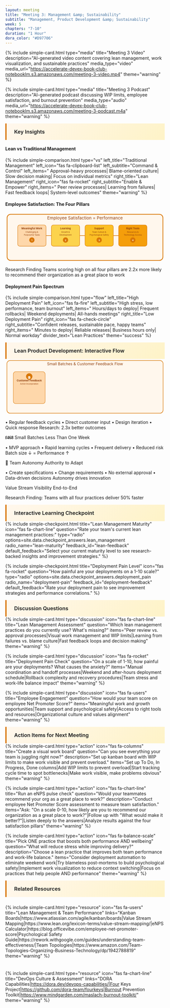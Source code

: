 ```yaml
---
layout: meeting
title: "Meeting 3: Management &amp; Sustainability"
subtitle: "Management, Product Development &amp; Sustainability"
week: 5
chapters: "7-10"
duration: "1 Hour"
dora_color: "#D97706"
---
```


{% include simple-card.html
  type="media"
  title="Meeting 3 Video"
  description="AI-generated video content covering lean management, work visualization, and sustainable practices"
  media_type="video"
  media_url="https://accelerate-devex-book-club-notebooklm.s3.amazonaws.com/meeting-3-video.mp4"
  theme="warning"
%}

{% include simple-card.html
  type="media"
  title="Meeting 3 Podcast"
  description="AI-generated podcast discussing WIP limits, employee satisfaction, and burnout prevention"
  media_type="audio"
  media_url="https://accelerate-devex-book-club-notebooklm.s3.amazonaws.com/meeting-3-podcast.m4a"
  theme="warning"
%}

### Key Insights

#### Lean vs Traditional Management

{% include simple-comparison.html
  type="vs"
  left_title="Traditional Management"
  left_icon="fas fa-clipboard-list"
  left_subtitle="Command & Control"
  left_items="<i class='fas fa-user-tie'></i> Approval-heavy processes|<i class='fas fa-exclamation-triangle'></i> Blame-oriented culture|<i class='fas fa-hourglass-half'></i> Slow decision making|<i class='fas fa-chart-line-down'></i> Focus on individual metrics"
  right_title="Lean Management"
  right_icon="fas fa-rocket"
  right_subtitle="Enable & Empower"
  right_items="<i class='fas fa-users'></i> Peer review processes|<i class='fas fa-graduation-cap'></i> Learning from failures|<i class='fas fa-tachometer-alt'></i> Fast feedback loops|<i class='fas fa-chart-line'></i> System-level outcomes"
  theme="warning"
%}

#### Employee Satisfaction: The Four Pillars

<svg width="100%" height="280" viewBox="0 0 900 280" xmlns="http://www.w3.org/2000/svg" aria-label="Employee Satisfaction Framework">
  <rect x="10" y="10" width="880" height="260" rx="20" fill="#fff7ed" stroke="#d97706" stroke-width="4"/>
  <text x="450" y="40" text-anchor="middle" font-size="24" fill="#92400e" font-family="Poppins, Inter, sans-serif">Employee Satisfaction = Performance</text>

  <!-- Pillar 1: Meaningful Work -->
  <rect x="70" y="70" width="160" height="120" rx="12" fill="#fed7aa" stroke="#d97706" stroke-width="2"/>
  <text x="150" y="95" text-anchor="middle" font-size="14" fill="#92400e" font-weight="bold">Meaningful Work</text>
  <text x="150" y="115" text-anchor="middle" font-size="11" fill="#92400e">Challenging &amp;</text>
  <text x="150" y="130" text-anchor="middle" font-size="11" fill="#92400e">Purposeful Tasks</text>
  <circle cx="150" cy="155" r="15" fill="#d97706"/>
  <text x="150" y="160" text-anchor="middle" font-size="12" fill="white" font-weight="bold">1</text>

  <!-- Pillar 2: Learning -->
  <rect x="260" y="70" width="160" height="120" rx="12" fill="#fcd34d" stroke="#d97706" stroke-width="2"/>
  <text x="340" y="95" text-anchor="middle" font-size="14" fill="#92400e" font-weight="bold">Learning</text>
  <text x="340" y="115" text-anchor="middle" font-size="11" fill="#92400e">Growth &amp;</text>
  <text x="340" y="130" text-anchor="middle" font-size="11" fill="#92400e">Development</text>
  <circle cx="340" cy="155" r="15" fill="#d97706"/>
  <text x="340" y="160" text-anchor="middle" font-size="12" fill="white" font-weight="bold">2</text>

  <!-- Pillar 3: Support -->
  <rect x="450" y="70" width="160" height="120" rx="12" fill="#fbbf24" stroke="#d97706" stroke-width="2"/>
  <text x="530" y="95" text-anchor="middle" font-size="14" fill="#92400e" font-weight="bold">Support</text>
  <text x="530" y="115" text-anchor="middle" font-size="11" fill="#92400e">Team Culture &amp;</text>
  <text x="530" y="130" text-anchor="middle" font-size="11" fill="#92400e">Psychological Safety</text>
  <circle cx="530" cy="155" r="15" fill="#d97706"/>
  <text x="530" y="160" text-anchor="middle" font-size="12" fill="white" font-weight="bold">3</text>

  <!-- Pillar 4: Tools -->
  <rect x="640" y="70" width="160" height="120" rx="12" fill="#f59e0b" stroke="#d97706" stroke-width="2"/>
  <text x="720" y="95" text-anchor="middle" font-size="14" fill="#92400e" font-weight="bold">Right Tools</text>
  <text x="720" y="115" text-anchor="middle" font-size="11" fill="#92400e">Resources &amp;</text>
  <text x="720" y="130" text-anchor="middle" font-size="11" fill="#92400e">Technology Access</text>
  <circle cx="720" cy="155" r="15" fill="#d97706"/>
  <text x="720" y="160" text-anchor="middle" font-size="12" fill="white" font-weight="bold">4</text>

  <!-- Connection arrows -->
  <line x1="230" y1="130" x2="260" y2="130" stroke="#d97706" stroke-width="3" marker-end="url(#arrow-amber)"/>
  <line x1="420" y1="130" x2="450" y2="130" stroke="#d97706" stroke-width="3" marker-end="url(#arrow-amber)"/>
  <line x1="610" y1="130" x2="640" y2="130" stroke="#d97706" stroke-width="3" marker-end="url(#arrow-amber)"/>

  <!-- Research Finding -->

<text x="450" y="225" text-anchor="middle" font-size="16" fill="#92400e" font-weight="bold">Research Finding</text>
<text x="450" y="245" text-anchor="middle" font-size="12" fill="#92400e">Teams scoring high on all four pillars are 2.2x more likely</text>
<text x="450" y="260" text-anchor="middle" font-size="12" fill="#92400e">to recommend their organization as a great place to work</text>

  <defs>
    <marker id="arrow-amber" markerWidth="10" markerHeight="10" refX="5" refY="5" orient="auto" markerUnits="strokeWidth">
      <path d="M0,0 L10,5 L0,10 Z" fill="#d97706" />
    </marker>
  </defs>
</svg>

#### Deployment Pain Spectrum

{% include simple-comparison.html
  type="flow"
  left_title="High Deployment Pain"
  left_icon="fas fa-fire"
  left_subtitle="High stress, low performance, team burnout"
  left_items="<i class='fas fa-clock'></i> Hours/days to deploy|<i class='fas fa-exclamation-triangle'></i> Frequent rollbacks|<i class='fas fa-user-clock'></i> Weekend deployments|<i class='fas fa-phone-alt'></i> All-hands meetings"
  right_title="Low Deployment Pain"
  right_icon="fas fa-check-circle"
  right_subtitle="Confident releases, sustainable pace, happy teams"
  right_items="<i class='fas fa-tachometer-alt'></i> Minutes to deploy|<i class='fas fa-shield-check'></i> Reliable releases|<i class='fas fa-calendar-check'></i> Business hours only|<i class='fas fa-coffee'></i> Normal workday"
  divider_text="Lean Practices"
  theme="success"
%}

### Lean Product Development: Interactive Flow

<svg width="100%" height="350" viewBox="0 0 1000 350" xmlns="http://www.w3.org/2000/svg" aria-label="Lean Product Development Flow">
  <rect x="10" y="10" width="980" height="330" rx="20" fill="#fff7ed" stroke="#d97706" stroke-width="3"/>
  <text x="500" y="40" text-anchor="middle" font-size="24" fill="#92400e" font-family="Poppins, Inter, sans-serif">Small Batches & Customer Feedback Flow</text>

  <!-- Customer Feedback Integration -->
  <rect x="50" y="80" width="200" height="200" rx="15" fill="#fed7aa" stroke="#d97706" stroke-width="2"/>
  <circle cx="150" cy="110" r="20" fill="#d97706"/>
  <circle cx="150" cy="116" r="8" fill="white"/>
  <text x="150" y="119" text-anchor="middle" font-size="10" fill="#d97706" style="font-family: 'Font Awesome 6 Free'; font-weight: 900;">f075</text>
  <text x="150" y="140" text-anchor="middle" font-size="16" fill="#92400e" font-weight="bold">Customer Feedback</text>
  <text x="150" y="160" text-anchor="middle" font-size="12" fill="#92400e">Active Incorporation</text>
  
  <text x="60" y="185" font-size="11" fill="#92400e">• Regular feedback cycles</text>
  <text x="60" y="200" font-size="11" fill="#92400e">• Direct customer input</text>
  <text x="60" y="215" font-size="11" fill="#92400e">• Design iteration</text>
  <text x="60" y="230" font-size="11" fill="#92400e">• Quick response</text>
  <text x="150" y="260" text-anchor="middle" font-size="14" fill="#d97706" font-weight="bold">Research: 2.3x better outcomes</text>

  <!-- Arrow 1 -->
  <line x1="250" y1="180" x2="300" y2="180" stroke="#d97706" stroke-width="4" marker-end="url(#arrow-amber)"/>

  <!-- Small Batches -->
  <rect x="320" y="80" width="200" height="200" rx="15" fill="#fcd34d" stroke="#d97706" stroke-width="2"/>
  <circle cx="420" cy="110" r="20" fill="#d97706"/>
  <circle cx="420" cy="116" r="8" fill="white"/>
  <text x="420" y="119" text-anchor="middle" font-size="10" fill="#d97706" style="font-family: 'Font Awesome 6 Free'; font-weight: 900;">f468</text>
  <text x="420" y="140" text-anchor="middle" font-size="16" fill="#92400e" font-weight="bold">Small Batches</text>
  <text x="420" y="160" text-anchor="middle" font-size="12" fill="#92400e">Less Than One Week</text>
  
  <text x="330" y="185" font-size="11" fill="#92400e">• MVP approach</text>
  <text x="330" y="200" font-size="11" fill="#92400e">• Rapid learning cycles</text>
  <text x="330" y="215" font-size="11" fill="#92400e">• Frequent delivery</text>
  <text x="330" y="230" font-size="11" fill="#92400e">• Reduced risk</text>
  <text x="420" y="260" text-anchor="middle" font-size="14" fill="#d97706" font-weight="bold">Batch size ↓ = Performance ↑</text>

  <!-- Arrow 2 -->
  <line x1="520" y1="180" x2="570" y2="180" stroke="#d97706" stroke-width="4" marker-end="url(#arrow-amber)"/>

  <!-- Team Experimentation -->
  <rect x="590" y="80" width="200" height="200" rx="15" fill="#fbbf24" stroke="#d97706" stroke-width="2"/>
  <circle cx="690" cy="110" r="20" fill="#d97706"/>
  <text x="690" y="116" text-anchor="middle" font-size="16" fill="white" font-weight="bold">🧪</text>
  <text x="690" y="140" text-anchor="middle" font-size="16" fill="#92400e" font-weight="bold">Team Autonomy</text>
  <text x="690" y="160" text-anchor="middle" font-size="12" fill="#92400e">Authority to Adapt</text>
  
  <text x="600" y="185" font-size="11" fill="#92400e">• Create specifications</text>
  <text x="600" y="200" font-size="11" fill="#92400e">• Change requirements</text>
  <text x="600" y="215" font-size="11" fill="#92400e">• No external approval</text>
  <text x="600" y="230" font-size="11" fill="#92400e">• Data-driven decisions</text>
  <text x="690" y="260" text-anchor="middle" font-size="14" fill="#d97706" font-weight="bold">Autonomy drives innovation</text>

  <!-- Arrow 3 -->
  <line x1="790" y1="180" x2="840" y2="180" stroke="#d97706" stroke-width="4" marker-end="url(#arrow-amber)"/>

  <!-- Value Stream Result -->
  <circle cx="900" cy="180" r="60" fill="#f59e0b" stroke="#d97706" stroke-width="3"/>
  <text x="900" y="170" text-anchor="middle" font-size="14" fill="white" font-weight="bold">Value Stream</text>
  <text x="900" y="185" text-anchor="middle" font-size="14" fill="white" font-weight="bold">Visibility</text>
  <text x="900" y="200" text-anchor="middle" font-size="12" fill="white">End-to-End</text>

  <!-- Bottom insight -->

<text x="500" y="320" text-anchor="middle" font-size="18" fill="#92400e" font-weight="bold">Research Finding: Teams with all four practices deliver 50% faster</text>

  <defs>
    <marker id="arrow-amber-2" markerWidth="12" markerHeight="12" refX="6" refY="6" orient="auto" markerUnits="strokeWidth">
      <path d="M0,0 L12,6 L0,12 Z" fill="#d97706" />
    </marker>
  </defs>
</svg>

<style>
/* eNPS Assessment Styling */
.score-selector {
  margin: 1.5rem 0;
}

.score-buttons {
  display: flex;
  gap: 0.5rem;
  margin-bottom: 1rem;
  flex-wrap: wrap;
  justify-content: center;
}

.score-btn {
  position: relative;
  cursor: pointer;
  transition: all 0.3s ease;
  border: none;
  background: none;
  padding: 0;
}

.score-btn input[type="radio"] {
  display: none;
}

.score-number {
  display: flex;
  align-items: center;
  justify-content: center;
  width: 48px;
  height: 48px;
  min-width: 48px;
  min-height: 48px;
  border-radius: 50%;
  font-weight: bold;
  font-size: 1rem;
  border: 2px solid #d1d5db;
  background: white;
  transition: all 0.3s ease;
}

/* Zone-based coloring */
.detractor-zone .score-number {
  border-color: #dc2626;
  color: #dc2626;
}

.passive-zone .score-number {
  border-color: #d97706;
  color: #d97706;
}

.promoter-zone .score-number {
  border-color: #16a34a;
  color: #16a34a;
}

/* Hover states */
.score-btn:hover .score-number {
  transform: scale(1.1);
  box-shadow: 0 4px 12px rgba(0, 0, 0, 0.15);
}

.detractor-zone:hover .score-number {
  background: #fef2f2;
  border-color: #b91c1c;
}

.passive-zone:hover .score-number {
  background: #fef3c7;
  border-color: #b45309;
}

.promoter-zone:hover .score-number {
  background: #f0fdf4;
  border-color: #15803d;
}

/* Selected states */
.score-btn.selected .score-number,
.score-btn input:checked ~ .score-number {
  transform: scale(1.2);
  box-shadow: 0 6px 20px rgba(0, 0, 0, 0.2);
}

.detractor-zone.selected .score-number,
.detractor-zone input:checked ~ .score-number {
  background: #dc2626;
  color: white;
  border-color: #b91c1c;
}

.passive-zone.selected .score-number,
.passive-zone input:checked ~ .score-number {
  background: #d97706;
  color: white;
  border-color: #b45309;
}

.promoter-zone.selected .score-number,
.promoter-zone input:checked ~ .score-number {
  background: #16a34a;
  color: white;
  border-color: #15803d;
}

.score-zones {
  display: flex;
  gap: 1rem;
  justify-content: center;
  margin: 1rem 0;
  flex-wrap: wrap;
}

.zone {
  text-align: center;
  padding: 0.75rem 1rem;
  
  min-width: 120px;
  border: 2px solid transparent;
}

.zone.detractors {
  background: linear-gradient(135deg, #fef2f2, #fecaca);
  border-color: #dc2626;
  color: #991b1b;
}

.zone.passives {
  background: linear-gradient(135deg, #fef3c7, #fbbf24);
  border-color: #d97706;
  color: #92400e;
}

.zone.promoters {
  background: linear-gradient(135deg, #f0fdf4, #bbf7d0);
  border-color: #16a34a;
  color: #15803d;
}

.zone-range {
  display: block;
  font-weight: bold;
  font-size: 1.1rem;
  margin-bottom: 0.25rem;
}

.zone-label {
  display: block;
  font-size: 0.9rem;
  font-weight: 500;
}

/* Responsive design */
@media (max-width: 768px) {
  .score-buttons {
    gap: 0.25rem;
  }
  
  .score-number {
    width: 48px;
    height: 48px;
    min-width: 48px;
    min-height: 48px;
    font-size: 1rem;
  }
  
  .score-zones {
    flex-direction: column;
    gap: 0.5rem;
  }
  
  .zone {
    min-width: auto;
  }
}

/* Deployment Pain Comparison Styles */
.deployment-pain-comparison {
  display: grid;
  grid-template-columns: 1fr auto 1fr;
  gap: 2rem;
  align-items: center;
  margin: 2rem 0;
  padding: 1.5rem;
  background: linear-gradient(135deg, #fff7ed, #fef3c7);
  
  border: 2px solid #d97706;
}

.pain-side {
  background: white;
  
  padding: 1.5rem;
  box-shadow: 0 4px 15px rgba(0, 0, 0, 0.1);
}

.pain-side h4 {
  margin: 0 0 1rem 0;
  color: #92400e;
  font-size: 1.2rem;
  font-weight: 600;
  text-align: center;
}

.pain-indicators {
  margin-bottom: 1.5rem;
}

.pain-item {
  display: flex;
  align-items: center;
  gap: 0.75rem;
  padding: 0.5rem 0;
  font-size: 0.9rem;
  color: #666;
}

.pain-item i {
  width: 20px;
  color: #d97706;
}

.pain-impact {
  background: linear-gradient(135deg, #f8f9fa, #e9ecef);
  
  padding: 1.25rem;
  border-left: 4px solid #d97706;
}

.impact-statement {
  margin: 0 0 0.5rem 0;
  font-size: 1rem;
  color: #374151;
  line-height: 1.4;
}

.impact-detail {
  margin: 0;
  font-size: 0.9rem;
  color: #6b7280;
  line-height: 1.3;
  font-style: italic;
}

.pain-arrow {
  font-size: 2rem;
  color: #d97706;
  font-weight: bold;
  text-align: center;
}

/* Responsive design */
@media (max-width: 768px) {
  .deployment-pain-comparison {
    grid-template-columns: 1fr;
    grid-template-rows: auto auto auto;
    gap: 1.5rem;
  }
  
  .pain-arrow {
    transform: rotate(90deg);
  }
}
</style>

### Interactive Learning Checkpoint

<div class="learning-checkpoint" markdown="0">
  {% include simple-checkpoint.html 
    title="Lean Management Maturity"
    icon="fas fa-chart-line"
    question="Rate your team's current lean management practices:"
    type="radio"
    options=site.data.checkpoint_answers.lean_management
    radio_name="lean-maturity"
    feedback_id="lean-feedback"
    default_feedback="Select your current maturity level to see research-backed insights and improvement strategies."
  %}

{% include simple-checkpoint.html
    title="Deployment Pain Level"
    icon="fas fa-rocket"
    question="How painful are your deployments on a 1-10 scale?"
    type="radio"
    options=site.data.checkpoint_answers.deployment_pain
    radio_name="deployment-pain"
    feedback_id="deployment-feedback"
    default_feedback="Rate your deployment pain to see improvement strategies and performance correlations."
  %}

</div>

### Discussion Questions

<div class="discussion-grid" markdown="0">
  {% include simple-card.html 
    type="discussion" 
    icon="fas fa-chart-line" 
    title="Lean Management Assessment" 
    question="Which lean management practices do you currently use? What's missing?" 
    items="Peer review vs. approval processes|Visual work management and WIP limits|Learning from failures vs. blame culture|Fast feedback loops and decision making" 
    theme="warning"
  %}

{% include simple-card.html
    type="discussion"
    icon="fas fa-rocket"
    title="Deployment Pain Check"
    question="On a scale of 1-10, how painful are your deployments? What causes the anxiety?"
    items="Manual coordination and handoff processes|Weekend and after-hours deployment schedule|Rollback complexity and recovery procedures|Team stress and work-life balance impact"
    theme="warning"
  %}

{% include simple-card.html
    type="discussion"
    icon="fas fa-users"
    title="Employee Engagement"
    question="How would your team score on employee Net Promoter Score?"
    items="Meaningful work and growth opportunities|Team support and psychological safety|Access to right tools and resources|Organizational culture and values alignment"
    theme="warning"
  %}

</div>

### Action Items for Next Meeting

<div class="discussion-grid" markdown="0">
  {% include simple-card.html 
    type="action"
    icon="fas fa-columns"
    title="Create a visual work board"
    question="Can you see everything your team is juggling right now?"
    description="Set up kanban board with WIP limits to make work visible and prevent overload."
    items="Set up To Do, In Progress, Done columns|Add WIP limits to prevent overload|Start tracking cycle time to spot bottlenecks|Make work visible, make problems obvious"
    theme="warning"
  %}

{% include simple-card.html
    type="action"
    icon="fas fa-chart-line"
    title="Run an eNPS pulse check"
    question="Would your teammates recommend your org as a great place to work?"
    description="Conduct employee Net Promoter Score assessment to measure team satisfaction."
    items="Ask: \"On a scale 0-10, how likely are you to recommend our organization as a great place to work?\"|Follow up with \"What would make it better?\"|Listen deeply to the answers|Analyze results against the four satisfaction pillars"
    theme="warning"
  %}

{% include simple-card.html
    type="action"
    icon="fas fa-balance-scale"
    title="Pick ONE practice that boosts both performance AND wellbeing"
    question="What will reduce stress while improving delivery?"
    description="Choose a lean practice that improves both team performance and work-life balance."
    items="Consider deployment automation to eliminate weekend work|Try blameless post-mortems to build psychological safety|Implement work visualization to reduce context switching|Focus on practices that help people AND performance"
    theme="warning"
  %}

</div>

### Related Resources

<div class="resource-grid" markdown="0">
  {% include simple-card.html 
    type="resource" 
    icon="fas fa-users" 
    title="Lean Management & Team Performance" 
    links="Kanban Boards|https://www.atlassian.com/agile/kanban/boards|Value Stream Mapping|https://www.lean.org/lexicon-terms/value-stream-mapping/|eNPS Calculator|https://blog.officevibe.com/employee-net-promoter-score|Psychological Safety Guide|https://rework.withgoogle.com/guides/understanding-team-effectiveness/|Team Topologies|https://www.amazon.com/Team-Topologies-Organizing-Business-Technology/dp/1942788819" 
    theme="warning"
  %}

{% include simple-card.html
    type="resource"
    icon="fas fa-chart-line"
    title="DevOps Culture & Assessment"
    links="DORA Capabilities|https://dora.dev/devops-capabilities/|Four Keys Project|https://github.com/dora-team/fourkeys|Burnout Prevention Toolkit|https://www.mindgarden.com/maslach-burnout-toolkit/"
    theme="warning"
  %}

</div>

<style>
/* H3 Themed Styling */
h3 {
  border-left: 4px solid #d97706;
  background: linear-gradient(135deg, #fff7ed, #fef3c7);
  padding: 1rem 1.5rem;
  margin: 0;
  font-weight: 600;
}

/* Discussion Questions Styling */
.discussion-questions-grid {
  display: grid;
  grid-template-columns: repeat(auto-fit, minmax(300px, 1fr));
  gap: 1.5rem;
  margin: 2rem 0;
}

.discussion-card {
  background: linear-gradient(135deg, #fff7ed, #fef3c7);
  padding: 1.5rem;
  border-top: 4px solid #d97706;
  box-shadow: 0 4px 15px rgba(217, 119, 6, 0.1);
  transition: all 0.3s ease;
  position: relative;
  overflow: hidden;
}

.discussion-card:hover {
  transform: translateY(-4px);
  box-shadow: 0 8px 25px rgba(217, 119, 6, 0.2);
  border-top-color: #92400e;
}

.discussion-header {
  display: flex;
  align-items: center;
  gap: 0.75rem;
  margin-bottom: 1rem;
}

.discussion-header i {
  color: #d97706;
  font-size: 1.2rem;
}

.discussion-header h4 {
  margin: 0;
  font-size: 1.1rem;
  font-weight: 600;
}

.discussion-content p {
  margin: 0 0 1rem 0;
  color: #374151;
  font-weight: 500;
  font-size: 0.95rem;
}

.discussion-prompts {
  display: flex;
  flex-direction: column;
  gap: 0.5rem;
}

.discussion-prompts span {
  color: #6b7280;
  font-size: 0.85rem;
  padding-left: 0.5rem;
  border-left: 2px solid #e5e7eb;
  line-height: 1.4;
}

/* Discussion Questions Styling */
.discussion-questions-grid {
  display: grid;
  grid-template-columns: repeat(auto-fit, minmax(300px, 1fr));
  gap: 1.5rem;
  margin: 2rem 0;
}

.discussion-card {
  background: linear-gradient(135deg, #fff7ed, #e9ecef);
  padding: 1.5rem;
  border-top: 4px solid #d97706;
  box-shadow: 0 4px 15px rgba(217, 119, 6, 0.1);
  transition: all 0.3s ease;
  position: relative;
  overflow: hidden;
}

.discussion-card:hover {
  transform: translateY(-4px);
  box-shadow: 0 8px 25px rgba(217, 119, 6, 0.2);
  border-top-color: #92400e;
}

/* Action Checklist Styling */
.action-checklist {
  background: linear-gradient(135deg, #fff7ed, #e9ecef);
  padding: 2rem;
  border-left: 4px solid #d97706;
  margin: 2rem 0;
}

.checklist-intro {
  font-weight: 500;
  color: #92400e;
  margin-bottom: 1.5rem;
  font-size: 1rem;
}

.checklist-item {
  margin-bottom: 1.5rem;
  padding: 1rem;
  background: white;
  
  box-shadow: 0 2px 8px rgba(0,0,0,0.05);
  transition: all 0.3s ease;
}

.checklist-item:hover {
  transform: translateX(4px);
  box-shadow: 0 4px 15px rgba(217, 119, 6, 0.1);
}

.action-checkbox {
  width: 20px;
  height: 20px;
  margin-right: 0.75rem;
  accent-color: #d97706;
  cursor: pointer;
}

.action-label {
  display: flex;
  align-items: flex-start;
  gap: 0.75rem;
  cursor: pointer;
  font-size: 0.95rem;
  line-height: 1.4;
  margin-bottom: 0.75rem;
}

.action-label i {
  color: #d97706;
  font-size: 1.1rem;
  margin-top: 0.1rem;
  flex-shrink: 0;
}

.action-label strong {
  color: #92400e;
}

.action-details {
  font-size: 0.85rem;
  color: #6b7280;
  line-height: 1.5;
  margin-left: 2.5rem;
  padding-top: 0.5rem;
  border-top: 1px solid #f3f4f6;
}

.checklist-item input[type="checkbox"]:checked + .action-label {
  opacity: 0.7;
  text-decoration: line-through;
}

/* Resource Grid Styling */
.resource-grid {
  display: grid;
  grid-template-columns: repeat(auto-fit, minmax(300px, 1fr));
  gap: 1.5rem;
  margin-top: 1.5rem;
}

.resource-card {
  background: white;
  padding: 1.5rem;
  
  box-shadow: 0 4px 15px rgba(0,0,0,0.1);
  transition: all 0.3s ease;
}

.resource-card:hover {
  transform: translateY(-2px);
  box-shadow: 0 8px 25px rgba(217, 119, 6, 0.15);
}

.resource-card h4 {
  margin-bottom: 1rem;
  color: #d97706;
  font-size: 1.1rem;
  font-weight: 600;
}

.resource-card h4 i {
  margin-right: 0.5rem;
}

.resource-card ul {
  list-style: none;
  padding: 0;
  margin: 0;
}

.resource-card li {
  padding: 0.5rem 0;
  border-bottom: 1px solid #f0f0f0;
}

.resource-card li:last-child {
  border-bottom: none;
}

.resource-card a {
  color: #d97706;
  text-decoration: none;
  font-weight: 500;
  transition: color 0.3s ease;
}

.resource-card a:hover {
  color: #92400e;
  text-decoration: underline;
}

/* Responsive adjustments for Related Resources */
@media (max-width: 768px) {
  .related-resources {
    grid-template-columns: repeat(auto-fit, minmax(250px, 1fr));
    gap: 1rem;
    padding: 1.5rem;
  }
  
  .resource-category {
    padding: 1.25rem;
  }
  
  .resource-category h4 {
    font-size: 1rem;
  }
  
  .resource-links li {
    font-size: 0.85rem;
    margin-bottom: 0.5rem;
  }
}

@media (max-width: 480px) {
  .related-resources {
    grid-template-columns: 1fr;
    padding: 1rem;
  }
  
  .resource-category {
    padding: 1rem;
  }
}
</style>
